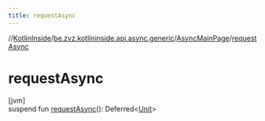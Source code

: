 ```yaml
---
title: requestAsync
---
```

//[KotlinInside](../../../index.html)/[be.zvz.kotlininside.api.async.generic](../index.html)/[AsyncMainPage](index.html)/[requestAsync](request-async.html)



# requestAsync



[jvm]\
suspend fun [requestAsync](request-async.html)(): Deferred&lt;[Unit](https://kotlinlang.org/api/latest/jvm/stdlib/kotlin/-unit/index.html)&gt;




